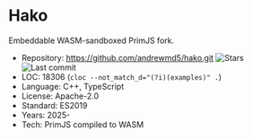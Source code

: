 # Hako

Embeddable WASM-sandboxed PrimJS fork.

* Repository: https://github.com/andrewmd5/hako.git <img src="https://img.shields.io/github/stars/andrewmd5/hako?label=&style=flat-square" alt="Stars"><img src="https://img.shields.io/github/last-commit/andrewmd5/hako?label=&style=flat-square" alt="Last commit">
* LOC:        18306 (`cloc --not_match_d="(?i)(examples)" .`)
* Language:   C++, TypeScript
* License:    Apache-2.0
* Standard:   ES2019
* Years:      2025-
* Tech:       PrimJS compiled to WASM
